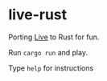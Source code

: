 # live-rust

Porting [Live](https://github.com/nuria-fl/live) to Rust for fun.

Run `cargo run` and play.

Type `help` for instructions

